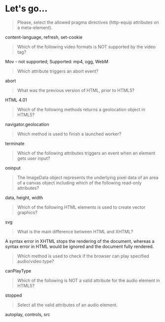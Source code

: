 # Let's go...

> Please, select the allowed pragma directives (http-equip attributes on a meta-element).

content-language, refresh, set-cookie

> Which of the following video formats is NOT supported by the video tag?

Mov - not supported; Supported: mp4, ogg, WebM

> Which attribute triggers an abort event?

abort

> What was the previous version of HTML, prior to HTML5?

HTML 4.01

> Which of the following methods returns a geolocation object in HTML5?

navigator.geolocation

> Which method is used to finish a launched worker?

terminate

> Which of the following attributes triggers an event when an element gets user input?

oninput

> The ImageData object represents the underlying pixel data of an area of a canvas object
including which of the following read-only attributes?

data, height, width

> Which of the following HTML elements is used to create vector graphics?

svg

> What is the main difference between HTML and XHTML?

A syntax error in XHTML stops the rendering of the document, whereas a syntax error in HTML would be ignored and the document fully rendered.

> Which method is used to check if the browser can play specified audio/video type?

canPlayType

> Which of the following is NOT a valid attribute for the audio element in HTML5?

stopped

> Select all the valid attributes of an audio element.

autoplay, controls, src
